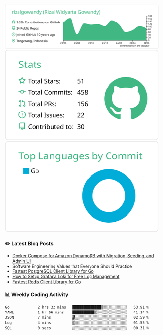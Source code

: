 ![profile-details](profile-summary-card-output/vue/0-profile-details.svg)
![stats](profile-summary-card-output/vue/3-stats.svg)
![most-commit-language](profile-summary-card-output/vue/2-most-commit-language.svg)

### :pencil2: Latest Blog Posts
<!-- BLOG-POST-LIST:START -->
- [Docker Compose for Amazon DynamoDB with Migration, Seeding, and Admin UI](https://medium.com/geekculture/docker-compose-for-amazon-dynamodb-with-migration-seeding-and-admin-ui-db11a348cc6a?source=rss-5763b0f1aba6------2)
- [Software Engineering Values that Everyone Should Practice](https://levelup.gitconnected.com/software-engineering-values-that-everyone-should-practice-c980d00cd103?source=rss-5763b0f1aba6------2)
- [Fastest PostgreSQL Client Library for Go](https://levelup.gitconnected.com/fastest-postgresql-client-library-for-go-579fa97909fb?source=rss-5763b0f1aba6------2)
- [How to Setup Grafana Loki for Free Log Management](https://levelup.gitconnected.com/how-to-setup-grafana-loki-for-free-log-management-ceb60558503c?source=rss-5763b0f1aba6------2)
- [Fastest Redis Client Library for Go](https://levelup.gitconnected.com/fastest-redis-client-library-for-go-7993f618f5ab?source=rss-5763b0f1aba6------2)
<!-- BLOG-POST-LIST:END -->

### 📊 Weekly Coding Activity
<!--START_SECTION:waka-->

```txt
Go             2 hrs 32 mins   █████████████▒░░░░░░░░░░░   53.91 %
YAML           1 hr 56 mins    ██████████▒░░░░░░░░░░░░░░   41.14 %
JSON           7 mins          ▓░░░░░░░░░░░░░░░░░░░░░░░░   02.59 %
Log            4 mins          ▒░░░░░░░░░░░░░░░░░░░░░░░░   01.55 %
SQL            0 secs          ░░░░░░░░░░░░░░░░░░░░░░░░░   00.31 %
```

<!--END_SECTION:waka-->
